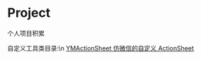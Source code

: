 # Project
 个人项目积累

自定义工具类目录:\n
[YMActionSheet 仿微信的自定义 ActionSheet](https://github.com/HarbingWang/Project/tree/master/HBMobileProject/Expand/Tool/YMActionSheet)

